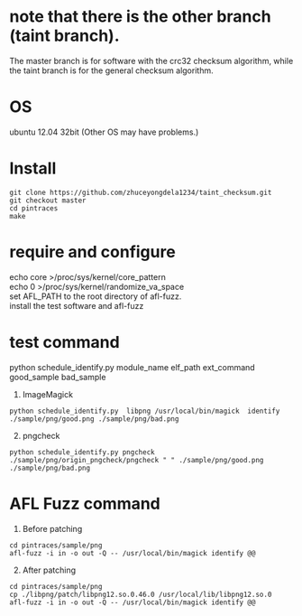 # note that there is the other branch (taint branch).   
The master branch is for software with the crc32 checksum algorithm, while the taint branch is for the general checksum algorithm.

# OS
ubuntu 12.04 32bit (Other OS may have problems.)

# Install
```
git clone https://github.com/zhuceyongdela1234/taint_checksum.git  
git checkout master
cd pintraces  
make 
``` 

# require and configure
echo core >/proc/sys/kernel/core_pattern  
echo 0 >/proc/sys/kernel/randomize_va_space  
set  AFL_PATH to the root directory of afl-fuzz.  
install the test software and afl-fuzz   

# test command
python schedule_identify.py  module_name elf_path ext_command good_sample bad_sample   
1. ImageMagick
``` 
python schedule_identify.py  libpng /usr/local/bin/magick  identify ./sample/png/good.png ./sample/png/bad.png
```
2. pngcheck
```
python schedule_identify.py pngcheck ./sample/png/origin_pngcheck/pngcheck " " ./sample/png/good.png ./sample/png/bad.png
```

# AFL Fuzz command
1. Before patching  
```
cd pintraces/sample/png  
afl-fuzz -i in -o out -Q -- /usr/local/bin/magick identify @@  
```
2. After patching  
```
cd pintraces/sample/png  
cp ./libpng/patch/libpng12.so.0.46.0 /usr/local/lib/libpng12.so.0    
afl-fuzz -i in -o out -Q -- /usr/local/bin/magick identify @@  
```